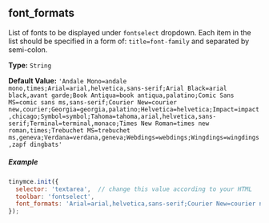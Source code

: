 ## font_formats

List of fonts to be displayed under `fontselect` dropdown. Each item in the list should be specified in a form of: `title=font-family` and separated by semi-colon.

**Type:** `String`

**Default Value:**
  `'Andale Mono=andale mono,times;Arial=arial,helvetica,sans-serif;Arial Black=arial black,avant garde;Book Antiqua=book antiqua,palatino;Comic Sans MS=comic sans ms,sans-serif;Courier New=courier new,courier;Georgia=georgia,palatino;Helvetica=helvetica;Impact=impact,chicago;Symbol=symbol;Tahoma=tahoma,arial,helvetica,sans-serif;Terminal=terminal,monaco;Times New Roman=times new roman,times;Trebuchet MS=trebuchet ms,geneva;Verdana=verdana,geneva;Webdings=webdings;Wingdings=wingdings,zapf dingbats'`

##### Example

```js
tinymce.init({
  selector: 'textarea',  // change this value according to your HTML
  toolbar: 'fontselect',
  font_formats: 'Arial=arial,helvetica,sans-serif;Courier New=courier new,courier,monospace;AkrutiKndPadmini=Akpdmi-n'
});
```
